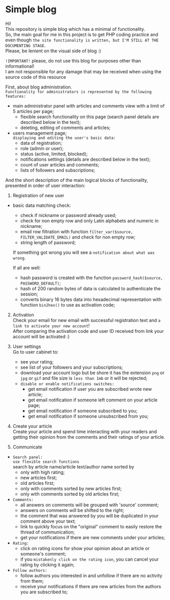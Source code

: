 # Simple blog
Hi! <br>
This repository is simple blog which has a minimal of functionality.<br>
So, the main goal for me in this project is to get PHP coding practice and even though `the site functionality is written, but I'M STILL AT THE DOCUMENTING STAGE`.<br>
Please, be lenient on the visual side of blog :)<br>

`!IMPORTANT!` please, do not use this blog for purposes other than informational!<br>
I am not responsible for any damage that may be received when using the source code of this resource

First, about blog administration.<br>
`Functionality for administrators is represented by the following features:`
- main administrator panel with articles and comments view with a limit of 5 articles per page;
  - flexible search functionality on this page (search panel details are described below in the text);
  - deleting, editing of comments and articles;
- users management page;<br>
  `displaying and editing the user's basic data:`
    - data of registration;
    - role (admin or user);
    - status (active, limited, blocked);
    - notifications settings (details are described below in the text);
    - count of user articles and comments;
    - lists of followers and subscriptions;
  
And the short description of the main logical blocks of functionality, presented in order of user interaction:
1. Registration of new user
- basic data matching check:
  - check if nickname or password already used; 
  - check for non empty row and only Latin alphabets and numeric in nickname;
  - email row filtration with function `filter_var($source, FILTER_VALIDATE_EMAIL)` and check for non empty row;
  - string length of password;<br>
  
  If something got wrong you will see a `notification about what was wrong`.<br>
  
  If all are well:
  - hash password is created with the function `password_hash($source, PASSWORD_DEFAULT)`; <br>
  - hash of 200 random bytes of data is calculated to authenticate the session;
  - converts binary 16 bytes data into hexadecimal representation with function `bin2hex()` to use as activation code;

2. Activation<br>
Check your email for new email with successful registration text and `a link to activate your new account`!<br>
After comparing the activation code and user ID received from link your account will be activated :)<br>

3. User settings<br>
Go to user cabinet to:
    - see your rating;<br>
    - see list of your followers and your subscriptions;<br>
    - download your account logo but be shore it has the extension `png` or `jpg` or `gif`  and file size is `less than 1mb` or it         will be rejected;<br>
    - `disable or enable notifications switches:`
      - get email notification if user you are subscribed wrote new article;
      - get email notification if someone left comment on your article page;
      - get email notification if someone subscribed to you;
      - get email notification if someone unsubscribed from you;
  
  4. Create your article<br>
  Create your article and spend time interacting with your readers and getting their opinion from the comments and their ratings of   your article.<br>
  
  5. Communicate<br>
  - `Search panel:`<br>
    `use flexible search functions`<br>
     search by article name/article text/author name sorted by 
      - only with high rating;
      - new articles first;
      - old articles first;
      - only with comments sorted by new articles first;
      - only with comments sorted by old articles first;
  - `Comments:`  
    - all answers on comments will be grouped with 'source' comment;
    - answers on comments will be shifted to the right;
    - the comment that was answered by you will be duplicated in your comment above your text;
    - link to quickly focus on the "original" comment to easily restore the thread of communication;
    - get your notifications if there are new comments under your articles;
  - `Rating:`
    - click on rating icons for show your opinion about an article or someone's comment;
    - if you `mistakenly click on the rating icon`, you can cancel your rating by clicking it again;
  - `Follow authors:`
    - follow authors you interested in and unfollow if there are no activity from them;
    - receive your notifications if there are new articles from the authors you are subscribed to;

  
  
